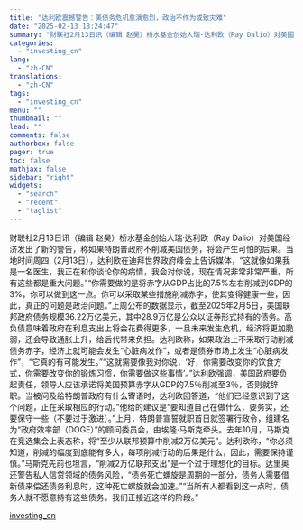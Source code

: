 ```yaml
---
title: "达利欧震撼警告：美债务危机愈演愈烈，政治不作为或致灾难"
date: "2025-02-13 18:24:47"
summary: "财联社2月13日讯（编辑 赵昊）桥水基金创始人瑞·达利欧（Ray Dalio）对美国经济发出了新的..."
categories:
  - "investing_cn"
lang:
  - "zh-CN"
translations:
  - "zh-CN"
tags:
  - "investing_cn"
menu: ""
thumbnail: ""
lead: ""
comments: false
authorbox: false
pager: true
toc: false
mathjax: false
sidebar: "right"
widgets:
  - "search"
  - "recent"
  - "taglist"
---
```


财联社2月13日讯（编辑 赵昊）桥水基金创始人瑞·达利欧（Ray Dalio）对美国经济发出了新的警告，称如果特朗普政府不削减美国债务，将会产生可怕的后果。当地时间周四（2月13日），达利欧在迪拜世界政府峰会上告诉媒体，“这就像如果我是一名医生，我正在和你谈论你的病情，我会对你说，现在情况非常非常严重。所有这些都是重大问题。”“你需要做的是将赤字从GDP占比的7.5%左右削减到GDP的3%，你可以做到这一点。你可以采取某些措施削减赤字，使其变得健康一些，因此，真正的问题是政治问题。”上周公布的数据显示，截至2025年2月5日，美国联邦政府债务规模36.22万亿美元，其中28.9万亿是公众以证券形式持有的债务。高负债意味着政府在利息支出上将会花费得更多，一旦未来发生危机，经济将更加脆弱，还会导致通胀上升，给后代带来负担。达利欧称，如果政治上不采取行动削减债务赤字，经济上就可能会发生“心脏病发作”，或者是债券市场上发生“心脏病发作”，“它真的有可能发生。”“这就需要像我对你说，‘好，你需要改变你的饮食方式，你需要改变你的锻炼习惯，你需要做这些事情’。”达利欧强调，美国政府要负起责任，领导人应该承诺将美国预算赤字从GDP的7.5％削减至3％，否则就辞职。当被问及给特朗普政府有什么寄语时，达利欧回答道，“他们已经意识到了这个问题，正在采取相应的行动。”他给的建议是“要知道自己在做什么，要务实，还要保守一些（不要过于激进）。”上月，特朗普宣誓就职首日就签署行政令，组建名为“政府效率部（DOGE）”的顾问委员会，由埃隆·马斯克牵头。去年10月，马斯克在竞选集会上表态称，将“至少从联邦预算中削减2万亿美元”。达利欧称，“你必须知道，削减的幅度到底能有多大，每项削减行动的后果是什么，因此，需要保持谨慎。”马斯克先前也坦言，“削减2万亿联邦支出”是一个过于理想化的目标。达里奥还警告私人信贷领域的债务风险，“债务死亡螺旋是周期的一部分，债务人需要借新债来偿还债务利息时，这种死亡螺旋就会加速。”“当所有人都看到这一点时，债务人就不愿意持有这些债务。我们正接近这样的阶段。”

[investing_cn](https://cn.investing.com/news/stock-market-news/article-2669892)
